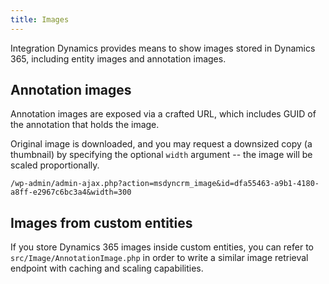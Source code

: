 ```yaml
---
title: Images
---
```


Integration Dynamics provides means to show images stored in Dynamics 365, including entity images and annotation images.

## Annotation images

Annotation images are exposed via a crafted URL, which includes GUID of the annotation that holds the image.

Original image is downloaded, and you may request a downsized copy (a thumbnail) by specifying the optional `width` argument -- the image will be scaled proportionally.

```
/wp-admin/admin-ajax.php?action=msdyncrm_image&id=dfa55463-a9b1-4180-a8ff-e2967c6bc3a4&width=300
```

## Images from custom entities

If you store Dynamics 365 images inside custom entities, you can refer to `src/Image/AnnotationImage.php` in order to write a similar image retrieval endpoint with caching and scaling capabilities.
